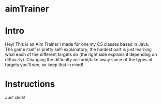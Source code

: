 # aimTrainer

# Intro
Hey! This is an Aim Trainer I made for one my CS classes based in Java. The game itself is pretty self-explanatory; the hardest part is just learning what
each of the different targets do (the right side explains it depending on difficulty). Changing the difficulty will add/take away some of the 
types of targets you'll see, so keep that in mind! 

# Instructions
Just click! 
